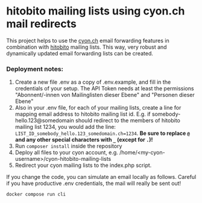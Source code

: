 # hitobito mailing lists using cyon.ch mail redirects

This project helps to use the [cyon.ch](https://cyon.ch) email forwarding features in combination with [hitobito](https://github.com/hitobito/hitobito) mailing lists. This way, very robust and dynamically updated email forwarding lists can be created.

### Deployment notes:
1. Create a new file .env as a copy of .env.example, and fill in the credentials of your setup. The API Token needs at least the permissions "Abonnent/-innen von Mailinglisten dieser Ebene" and "Personen dieser Ebene"
1. Also in your .env file, for each of your mailing lists, create a line for mapping email address to hitobito mailing list id. E.g. if somebody-hello.123@somedomain should redirect to the members of hitobito mailing list 1234, you would add the line: `LIST_ID_somebody_hello.123_somedomain.ch=1234`. **Be sure to replace `@` and any other special characters with `_` (except for `.`)!**
1. Run `composer install` inside the repository
1. Deploy all files to your cyon account, e.g. /home/\<my-cyon-username\>/cyon-hitobito-mailing-lists
1. Redirect your cyon mailing lists to the index.php script.

If you change the code, you can simulate an email locally as follows. Careful if you have productive .env credentials, the mail will really be sent out!
```
docker compose run cli
```
